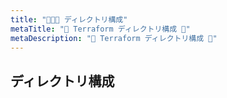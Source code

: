 ```yaml
---
title: "🐳🐳🐳 ディレクトリ構成"
metaTitle: "🤖 Terraform ディレクトリ構成 🤖"
metaDescription: "🤖 Terraform ディレクトリ構成 🤖"
---
```


## ディレクトリ構成
